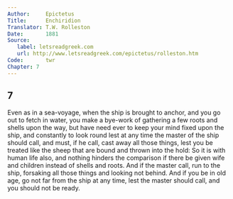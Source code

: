 ```yaml
---
Author:     Epictetus  
Title:      Enchiridion  
Translator: T.W. Rolleston  
Date:       1881  
Source:
   label: letsreadgreek.com
   url: http://www.letsreadgreek.com/epictetus/rolleston.htm
Code:       twr  
Chapter: 7
---
```

##  7

Even as in a sea-voyage, when the ship is brought to anchor, and you go out to
fetch in water, you make a bye-work of gathering a few roots and shells upon
the way, but have need ever to keep your mind fixed upon the ship, and
constantly to look round lest at any time the master of the ship should call,
and must, if he call, cast away all those things, lest you be treated like the
sheep that are bound and thrown into the hold: So it is with human life also,
and nothing hinders the comparison if there be given wife and children instead
of shells and roots. And if the master call, run to the ship, forsaking all
those things and looking not behind.  And if you be in old age, go not far from
the ship at any time, lest the master should call, and you should not be ready.


